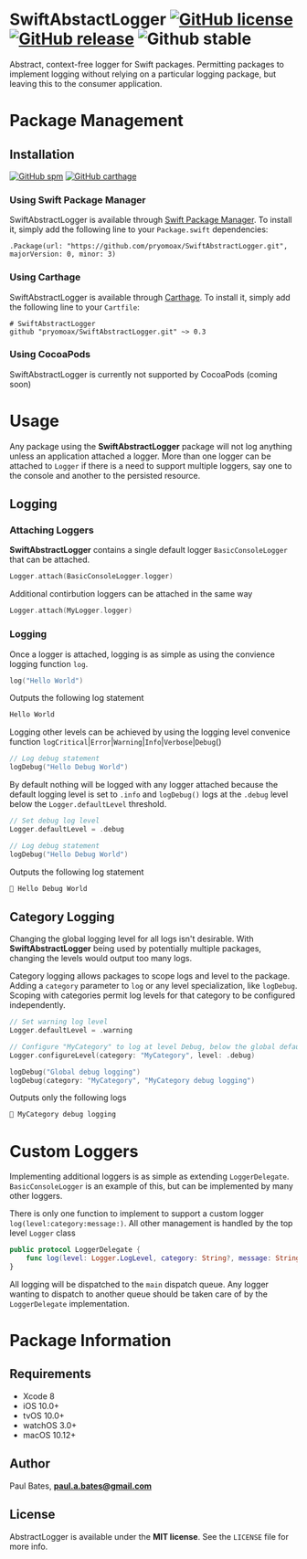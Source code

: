 # SwiftAbstactLogger [![GitHub license](https://img.shields.io/badge/license-MIT-blue.svg)](https://github.com/pryomoax/SwiftAbstractLogger/blob/master/LICENSE) [![GitHub release](https://img.shields.io/badge/version-v0.3.0-brightgreen.svg)](https://github.com/pryomoax/SwiftAbstractLogger/releases) ![Github stable](https://img.shields.io/badge/stable-true-brightgreen.svg)

Abstract, context-free logger for Swift packages. Permitting packages to implement logging without relying on a particular logging package, but leaving this to the consumer application.

# Package Management

## Installation
[![GitHub spm](https://img.shields.io/badge/spm-supported-brightgreen.svg)](https://swift.org/package-manager/)
[![GitHub carthage](https://img.shields.io/badge/carthage-supported-brightgreen.svg)](https://github.com/Carthage/Carthage)

### Using Swift Package Manager
SwiftAbstractLogger is available through [Swift Package Manager](https://swift.org/package-manager/). To install it, simply add the following line to your `Package.swift` dependencies:

```
.Package(url: "https://github.com/pryomoax/SwiftAbstractLogger.git", majorVersion: 0, minor: 3)
```

### Using Carthage
SwiftAbstractLogger is available through [Carthage](https://github.com/Carthage/Carthage). To install it, simply add the following line to your `Cartfile`:

```
# SwiftAbstractLogger
github "pryomoax/SwiftAbstractLogger.git" ~> 0.3
```

### Using CocoaPods

SwiftAbstractLogger is currently not supported by CocoaPods (coming soon)


# Usage

Any package using the **SwiftAbstractLogger** package will not log anything unless an application attached a logger. More than one logger can be attached to `Logger` if there is a need to support multiple loggers, say one to the console and another to the persisted resource.

## Logging

### Attaching Loggers

**SwiftAbstractLogger** contains a single default logger `BasicConsoleLogger` that can be attached.

```swift
Logger.attach(BasicConsoleLogger.logger)
```

Additional contirbution loggers can be attached in the same way

```swift
Logger.attach(MyLogger.logger)
```

### Logging 

Once a logger is attached, logging is as simple as using the convience logging function `log`.

```swift
log("Hello World")
```

Outputs the following log statement

```bash
Hello World
```

Logging other levels can be achieved by using the logging level convenice function `logCritical`|`Error`|`Warning`|`Info`|`Verbose`|`Debug`()

```swift
// Log debug statement
logDebug("Hello Debug World")
```

By default nothing will be logged with any logger attached because the default logging level is set to `.info` and `logDebug()` logs at the `.debug` level below the `Logger.defaultLevel` threshold.

```swift
// Set debug log level
Logger.defaultLevel = .debug

// Log debug statement
logDebug("Hello Debug World")
```

Outputs the following log statement

```bash
🐞 Hello Debug World
```

## Category Logging

Changing the global logging level for all logs isn't desirable. With **SwiftAbstractLogger** being used by potentially multiple packages, changing the levels would output too many logs. 

Category logging allows packages to scope logs and level to the package. Adding a `category` parameter to `log` or any level specialization, like `logDebug`. Scoping with categories permit log levels for that category to be configured independently.

```swift
// Set warning log level
Logger.defaultLevel = .warning

// Configure "MyCategory" to log at level Debug, below the global default level
Logger.configureLevel(category: "MyCategory", level: .debug)

logDebug("Global debug logging")
logDebug(category: "MyCategory", "MyCategory debug logging")
```

Outputs only the following logs

```bash
🐞 MyCategory debug logging
```

# Custom Loggers

Implementing additional loggers is as simple as extending `LoggerDelegate`. `BasicConsoleLogger` is an example of this, but can be implemented by many other loggers. 

There is only one function to implement to support a custom logger `log(level:category:message:)`. All other management is handled by the top level `Logger` class

```swift
public protocol LoggerDelegate {
	func log(level: Logger.LogLevel, category: String?, message: String)
}
```

All logging will be dispatched to the `main` dispatch queue. Any logger wanting to dispatch to another queue should be taken care of by the `LoggerDelegate` implementation.

# Package Information

## Requirements

* Xcode 8
* iOS 10.0+
* tvOS 10.0+
* watchOS 3.0+
* macOS 10.12+

## Author

Paul Bates, **[paul.a.bates@gmail.com](mailto:paul.a.bates@gmail.com)**

## License

AbstractLogger is available under the **MIT license**. See the `LICENSE` file for more info.
